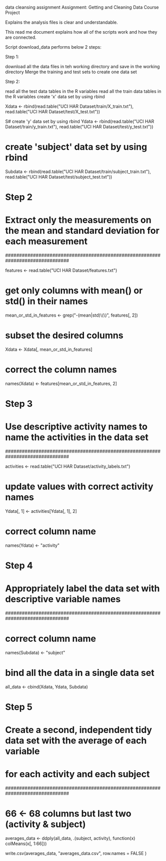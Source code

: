data cleansing assignment
Assignment: Getting and Cleaning Data Course Project

Explains the analysis files is clear and understandable.

This read me document explains how all of the scripts work and how they are connected.

Script download_data performs below 2 steps:

Step 1: 

download all the data files in teh working directory and save in the working directory
Merge the training and test sets to create one data set 

Step 2: 

read all the test data tables in the R variables
read all the train data tables in the R variables
create 'x' data set by using rbind 

Xdata <- rbind(read.table("UCI HAR Dataset/train/X_train.txt"), read.table("UCI HAR Dataset/test/X_test.txt")) 

S# create 'y' data set by using rbind
Ydata <- rbind(read.table("UCI HAR Dataset/train/y_train.txt"), read.table("UCI HAR Dataset/test/y_test.txt")) 


# create 'subject' data set by using rbind
Subdata <- rbind(read.table("UCI HAR Dataset/train/subject_train.txt"), read.table("UCI HAR Dataset/test/subject_test.txt")) 


# Step 2 
# Extract only the measurements on the mean and standard deviation for each measurement 
############################################################################### 

features <- read.table("UCI HAR Dataset/features.txt") 


# get only columns with mean() or std() in their names 
mean_or_std_in_features <- grep("-(mean|std)\\(\\)", features[, 2]) 


# subset the desired columns 
Xdata <- Xdata[, mean_or_std_in_features] 


# correct the column names 
names(Xdata) <- features[mean_or_std_in_features, 2] 


# Step 3 
# Use descriptive activity names to name the activities in the data set 
############################################################################### 


activities <- read.table("UCI HAR Dataset/activity_labels.txt") 


# update values with correct activity names 
Ydata[, 1] <- activities[Ydata[, 1], 2] 


# correct column name 
names(Ydata) <- "activity" 


# Step 4 
# Appropriately label the data set with descriptive variable names 
############################################################################### 


# correct column name 
names(Subdata) <- "subject" 


# bind all the data in a single data set 
all_data <- cbind(Xdata, Ydata, Subdata) 


# Step 5 
# Create a second, independent tidy data set with the average of each variable 
# for each activity and each subject 
############################################################################### 


# 66 <- 68 columns but last two (activity & subject) 
averages_data <- ddply(all_data, .(subject, activity), function(x) colMeans(x[, 1:66])) 



write.csv(averages_data, "averages_data.csv", row.names = FALSE )
